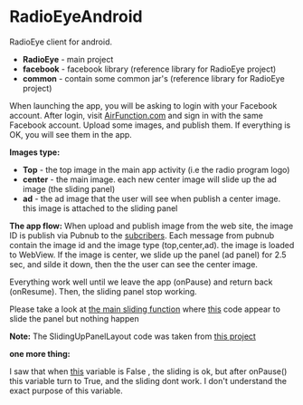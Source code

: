RadioEyeAndroid
===============
RadioEye client for android.

- **RadioEye** - main project
- **facebook** - facebook library (reference library for RadioEye project)
- **common**   - contain some common jar's (reference library for RadioEye project)


When launching the app, you will be asking to login with your Facebook account.
After login, visit [AirFunction.com](http://airfunction.com/) and sign in with the same Facebook account.
Upload some images, and publish them. If everything is OK, you will see them in the app.

**Images type:**
- **Top**    - the top image in the main app activity (i.e the radio program logo)
- **center** - the main image. each new center image will slide up the ad image (the sliding panel)
- **ad**     - the ad image that the user will see when publish a center image. this image is attached to the sliding panel
 


**The app flow:**
When upload and publish image from the web site, the image ID is publish via Pubnub to the [subcribers](https://github.com/yakirp/RadioEyeAndroid/blob/master/RadioEye/src/com/radioeye/MainActivity.java#L170-216).
Each message from pubnub contain the image id and the image type (top,center,ad).
the image is loaded to WebView.
If the image is center, we slide up the panel (ad panel) for 2.5 sec, and silde it down, then the the user can see the center image.

Everything work well until we leave the app (onPause) and return back (onResume).
Then, the sliding panel stop working.


Please take a look at [the main sliding function](https://github.com/yakirp/RadioEyeAndroid/blob/master/RadioEye/src/com/radioeye/ui/SlidingUpPanelLayout.java#L949-979) where [this](https://github.com/yakirp/RadioEyeAndroid/blob/master/RadioEye/src/com/radioeye/ui/SlidingUpPanelLayout.java#L963) code appear to slide the panel but nothing happen

**Note:** The SlidingUpPanelLayout code was taken from [this project](https://github.com/umano/AndroidSlidingUpPanel)
 
 
 
**one more thing:**

I saw that when [this](https://github.com/yakirp/RadioEyeAndroid/blob/master/RadioEye/src/com/radioeye/ui/SlidingUpPanelLayout.java#L195) variable is False , the sliding is ok, but after onPause() this variable turn to True, and the sliding dont work.
I don't understand the exact purpose of this variable.

